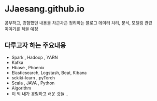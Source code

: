# JJaesang.github.io

공부하고, 경험했던 내용을 차근차근 정리하는 블로그
데이터 처리, 분석, 모델링 관련 이야기를 적을 예정

## 다루고자 하는 주요내용

* Spark , Hadoop , YARN
* Kafka
* Hbase , Phoenix
* Elasticsearch, Logstash, Beat, Kibana
* sckiki-learn , pyTorch
* Scala , JAVA , Python
* Algorithm
* 이 외 내가 경험하고 배운 것들 ..
